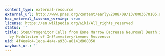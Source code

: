 ```yaml
---
content_type: external-resource
external_url: http://www.pnas.org/content/early/2008/09/13/0803670105.abstract
has_external_license_warning: true
license: https://en.wikipedia.org/wiki/All_rights_reserved
status: ''
title: Stem/Progenitor Cells from Bone Marrow Decrease Neuronal Death in Global Ischemia
  by Modulation of Inflammatory/immune Responses
uid: 4f4ea6c4-1eca-4a4a-a938-a8141d808050
wayback_url: ''
---
```

